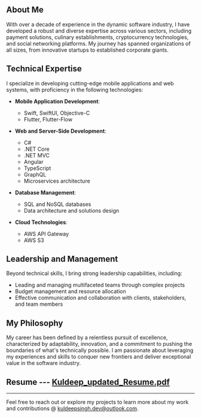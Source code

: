 
## About Me

With over a decade of experience in the dynamic software industry, I have developed a robust and diverse expertise across various sectors, including payment solutions, culinary establishments, cryptocurrency technologies, and social networking platforms. My journey has spanned organizations of all sizes, from innovative startups to established corporate giants.

## Technical Expertise

I specialize in developing cutting-edge mobile applications and web systems, with proficiency in the following technologies:

- **Mobile Application Development**: 
  - Swift, SwiftUI, Objective-C
  - Flutter, Flutter-Flow

- **Web and Server-Side Development**: 
  - C#
  - .NET Core
  - .NET MVC
  - Angular
  - TypeScript
  - GraphQL
  - Microservices architecture

- **Database Management**: 
  - SQL and NoSQL databases
  - Data architecture and solutions design

- **Cloud Technologies**: 
  - AWS API Gateway
  - AWS S3

## Leadership and Management

Beyond technical skills, I bring strong leadership capabilities, including:

- Leading and managing multifaceted teams through complex projects
- Budget management and resource allocation
- Effective communication and collaboration with clients, stakeholders, and team members

## My Philosophy

My career has been defined by a relentless pursuit of excellence, characterized by adaptability, innovation, and a commitment to pushing the boundaries of what's technically possible. I am passionate about leveraging my experiences and skills to conquer new frontiers and deliver exceptional value in the software industry.

## Resume --- [Kuldeep_updated_Resume.pdf](https://github.com/user-attachments/files/18076055/Kuldeep_updated_Resume.pdf)

---

Feel free to reach out or explore my projects to learn more about my work and contributions @ kuldeepsingh.dev@outlook.com.


<!---
Kuldeepsinghdev/Kuldeepsinghdev is a ✨ special ✨ repository because its `README.md` (this file) appears on your GitHub profile.
You can click the Preview link to take a look at your changes.
--->
